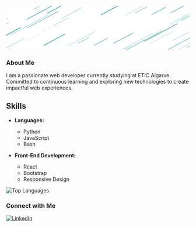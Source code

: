 <img src="nome-svg.svg" />

### About Me

I am a passionate web developer currently studying at ETIC Algarve. Committed to continuous learning and exploring new technologies to create impactful web experiences.
## Skills

- **Languages:**
    - Python
    - JavaScript
    - Bash

- **Front-End Development:**
    - React
    - Bootstrap
    - Responsive Design

![Top Languages](https://github-readme-stats.vercel.app/api/top-langs/?username=CodeZobac&theme=solarized-light&show_icons=true&hide_border=true&layout=compact)

### Connect with Me

[![LinkedIn](https://img.shields.io/badge/LinkedIn-Afonso_Caboz-blue)](https://www.linkedin.com/in/afonsocaboz/)

